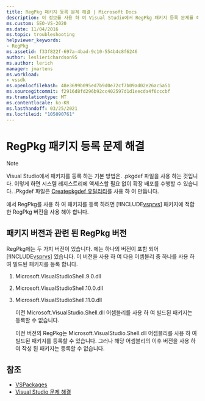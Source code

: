 ```yaml
---
title: RegPkg 패키지 등록 문제 해결 | Microsoft Docs
description: 이 정보를 사용 하 여 Visual Studio에서 RegPkg 패키지 등록 문제를 해결할 수 있습니다. 패키지에 적합 한 버전의 RegPkg를 사용 합니다.
ms.custom: SEO-VS-2020
ms.date: 11/04/2016
ms.topic: troubleshooting
helpviewer_keywords:
- RegPkg
ms.assetid: f33f822f-697a-4bad-9c10-554b4c8f6246
author: leslierichardson95
ms.author: lerich
manager: jmartens
ms.workload:
- vssdk
ms.openlocfilehash: 48e3699b095ed7b9d0e72cf7b09ad02e26ac5a51
ms.sourcegitcommit: f2916d8fd296b92cc402597d1d1eecda4f6cccbf
ms.translationtype: MT
ms.contentlocale: ko-KR
ms.lasthandoff: 03/25/2021
ms.locfileid: "105090761"
---
```

# <a name="troubleshooting-regpkg-package-registration"></a>RegPkg 패키지 등록 문제 해결
> [!NOTE]
> Visual Studio에서 패키지를 등록 하는 기본 방법은. .pkgdef 파일을 사용 하는 것입니다. 이렇게 하면 시스템 레지스트리에 액세스할 필요 없이 확장 배포를 수행할 수 있습니다. .Pkgdef 파일은 [Createpkgdef 유틸리티](../../extensibility/internals/createpkgdef-utility.md)를 사용 하 여 만듭니다.

 에서 RegPkg를 사용 하 여 패키지를 등록 하려면 [!INCLUDE[vsprvs](../../code-quality/includes/vsprvs_md.md)] 패키지에 적합 한 RegPkg 버전을 사용 해야 합니다.

## <a name="regpkg-versions-related-to-package-versions"></a>패키지 버전과 관련 된 RegPkg 버전
 RegPkg에는 두 가지 버전이 있습니다. 에는 하나의 버전이 포함 되어 [!INCLUDE[vsprvs](../../code-quality/includes/vsprvs_md.md)] 있습니다. 이 버전을 사용 하 여 다음 어셈블리 중 하나를 사용 하 여 빌드된 패키지를 등록 합니다.

1. Microsoft.VisualStudioShell.9.0.dll

2. Microsoft.VisualStudioShell.10.0.dll

3. Microsoft.VisualStudioShell.11.0.dll

   이전 Microsoft.VisualStudio.Shell.dll 어셈블리를 사용 하 여 빌드된 패키지는 등록할 수 없습니다.

   이전 버전의 RegPkg는 Microsoft.VisualStudio.Shell.dll 어셈블리를 사용 하 여 빌드된 패키지를 등록할 수 있습니다. 그러나 해당 어셈블리의 이후 버전을 사용 하 여 작성 된 패키지는 등록할 수 없습니다.

## <a name="see-also"></a>참조
- [VSPackages](../../extensibility/internals/vspackages.md)
- [Visual Studio 문제 해결](/troubleshoot/visualstudio/welcome-visual-studio/)
